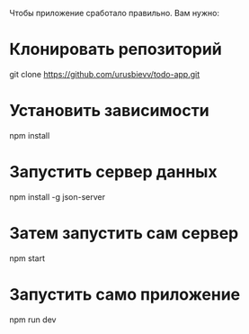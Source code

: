 Чтобы приложение сработало правильно.
Вам нужно:

# Клонировать репозиторий
git clone https://github.com/urusbievv/todo-app.git

# Установить зависимости
npm install

# Запустить сервер данных
npm install -g json-server

# Затем запустить сам сервер
npm start

# Запустить само приложение
npm run dev

